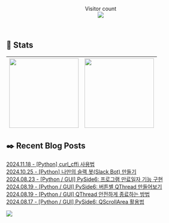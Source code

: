 
<p align="center">
    Visitor count<br>
    <img src="https://profile-counter.glitch.me/JaehyoJJAng/count.svg" />
</p>

<br>

## 💜 Stats

| [<img src="https://github-readme-stats.vercel.app/api?username=JaehyoJJAng&theme=onedark&hide_border=true&count_private=true" height="185" />](https://github.com/anuraghazra/github-readme-stats) |[<img src="https://streak-stats.demolab.com/?user=JaehyoJJAng&theme=dark" height="185" />](https://git.io/streak-stats)
| ------ | ------ |

## ✒️ Recent Blog Posts
[2024.11.18 - [Python] curl_cffi 사용법](https://jaehyojjang.dev/language/python/2024-11-18-curl_cffi/) <br/>
[2024.10.25 - [Python] 나만의 슬랙 봇(Slack Bot) 만들기](https://jaehyojjang.dev/language/python/2024-10-25-slack-bot/) <br/>
[2024.08.23 - [Python / GUI] PySide6: 프로그램 만료일자 기능 구현](https://jaehyojjang.dev/language/python/2024-08-23-PySide6-validate/) <br/>
[2024.08.19 - [Python / GUI] PySide6: 버튼별 QThread 만들어보기](https://jaehyojjang.dev/language/python/2024-08-19-PySide6-QThread-examples/) <br/>
[2024.08.19 - [Python / GUI] QThread 안전하게 종료하는 방법](https://jaehyojjang.dev/language/python/2024-08-21-PySide6-QThread-safe-quit/) <br/>
[2024.08.17 - [Python / GUI] PySide6: QScrollArea 활용법](https://jaehyojjang.dev/language/python/2024-08-17-PySide6-scroll-area/) <br/>


<img src="https://img.shields.io/badge/최근%20배포일-2024/11/23_00:23-%23121212?style=flat">